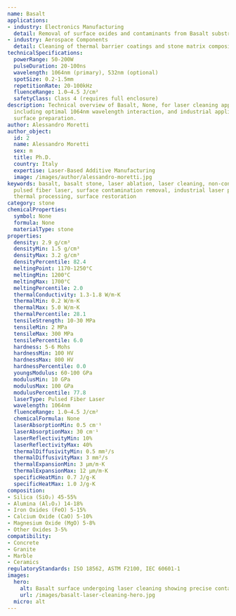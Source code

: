 ```yaml
---
name: Basalt
applications:
- industry: Electronics Manufacturing
  detail: Removal of surface oxides and contaminants from Basalt substrates
- industry: Aerospace Components
  detail: Cleaning of thermal barrier coatings and stone matrix composites
technicalSpecifications:
  powerRange: 50-200W
  pulseDuration: 20-100ns
  wavelength: 1064nm (primary), 532nm (optional)
  spotSize: 0.2-1.5mm
  repetitionRate: 20-100kHz
  fluenceRange: 1.0–4.5 J/cm²
  safetyClass: Class 4 (requires full enclosure)
description: Technical overview of Basalt, None, for laser cleaning applications,
  including optimal 1064nm wavelength interaction, and industrial applications in
  surface preparation.
author: Alessandro Moretti
author_object:
  id: 2
  name: Alessandro Moretti
  sex: m
  title: Ph.D.
  country: Italy
  expertise: Laser-Based Additive Manufacturing
  image: /images/author/alessandro-moretti.jpg
keywords: basalt, basalt stone, laser ablation, laser cleaning, non-contact cleaning,
  pulsed fiber laser, surface contamination removal, industrial laser parameters,
  thermal processing, surface restoration
category: stone
chemicalProperties:
  symbol: None
  formula: None
  materialType: stone
properties:
  density: 2.9 g/cm³
  densityMin: 1.5 g/cm³
  densityMax: 3.2 g/cm³
  densityPercentile: 82.4
  meltingPoint: 1170-1250°C
  meltingMin: 1200°C
  meltingMax: 1700°C
  meltingPercentile: 2.0
  thermalConductivity: 1.3-1.8 W/m·K
  thermalMin: 0.2 W/m·K
  thermalMax: 5.0 W/m·K
  thermalPercentile: 28.1
  tensileStrength: 10-30 MPa
  tensileMin: 2 MPa
  tensileMax: 300 MPa
  tensilePercentile: 6.0
  hardness: 5-6 Mohs
  hardnessMin: 100 HV
  hardnessMax: 800 HV
  hardnessPercentile: 0.0
  youngsModulus: 60-100 GPa
  modulusMin: 10 GPa
  modulusMax: 100 GPa
  modulusPercentile: 77.8
  laserType: Pulsed Fiber Laser
  wavelength: 1064nm
  fluenceRange: 1.0–4.5 J/cm²
  chemicalFormula: None
  laserAbsorptionMin: 0.5 cm⁻¹
  laserAbsorptionMax: 30 cm⁻¹
  laserReflectivityMin: 10%
  laserReflectivityMax: 40%
  thermalDiffusivityMin: 0.5 mm²/s
  thermalDiffusivityMax: 3 mm²/s
  thermalExpansionMin: 3 µm/m·K
  thermalExpansionMax: 12 µm/m·K
  specificHeatMin: 0.7 J/g·K
  specificHeatMax: 1.0 J/g·K
composition:
- Silica (SiO₂) 45-55%
- Alumina (Al₂O₃) 14-18%
- Iron Oxides (FeO) 5-15%
- Calcium Oxide (CaO) 5-10%
- Magnesium Oxide (MgO) 5-8%
- Other Oxides 3-5%
compatibility:
- Concrete
- Granite
- Marble
- Ceramics
regulatoryStandards: ISO 18562, ASTM F2100, IEC 60601-1
images:
  hero:
    alt: Basalt surface undergoing laser cleaning showing precise contamination removal
    url: /images/basalt-laser-cleaning-hero.jpg
  micro: alt
---
```

